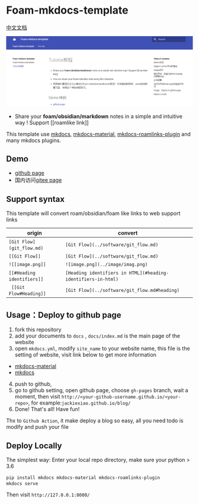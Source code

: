 # Foam-mkdocs-template
[中文文档](https://github.com/Jackiexiao/foam-mkdocs-template/blob/master/README-zh.md)

![foam-mkdocs-template-png](demo-mkdocs.png)

* Share your **foam/obsidian/markdown** notes in a simple and intuitive way ! Support [[roamlike link]] 

This template use [mkdocs](https://www.mkdocs.org/user-guide/configuration/), [mkdocs-material](https://squidfunk.github.io/mkdocs-material/), [mkdocs-roamlinks-plugin](https://github.com/Jackiexiao/mkdocs-roamlinks-plugin) and many mkdocs plugins.


## Demo

* [github page](https://jackiexiao.github.io/foam-mkdocs-template/)
* 国内访问[gitee page](https://jackiegeek.gitee.io/foam-mkdocs-template/)

## Support syntax
This template will convert roam/obsidian/foam like links to web support links

| origin                  | convert                             |
| ----------------------- | ----------------------------------- |
| `[Git Flow](git_flow.md)` | `[Git Flow](../software/git_flow.md)` |
| `[[Git Flow]]`            | `[Git Flow](../software/git_flow.md)` |
| `![[image.png]]`           | `![image.png](../image/imag.png)`      |
| `[[#Heading identifiers]]` | `[Heading identifiers in HTML](#heading-identifiers-in-html)`
| ` [[Git Flow#Heading]]` | `[Git Flow](../software/git_flow.md#heading)` |


## Usage：Deploy to github page

1. fork this repository 
2. add your documents to `docs` , `docs/index.md` is the main page of the website
3. open `mkdocs.yml`, modify `site_name` to your website name, this file is the setting of website, visit link below to get more information
* [mkdocs-material](https://squidfunk.github.io/mkdocs-material/)
* [mkdocs](https://www.mkdocs.org/user-guide/configuration/)
4. push to github, 
5. go to github setting, open github page, choose `gh-pages` branch, wait a moment, then visit `http://<your-github-username.github.io/<your-repo>`, for example:`jackiexiao.github.io/blog/`
5. Done! That's all! Have fun!

Thx to `Github Action`, it make deploy a blog so easy, all you need todo is modify and push your file

## Deploy Locally

The simplest way: Enter your local repo directory, make sure your python > 3.6
```
pip install mkdocs mkdocs-material mkdocs-roamlinks-plugin
mkdocs serve 
```
Then visit `http://127.0.0.1:8000/`
